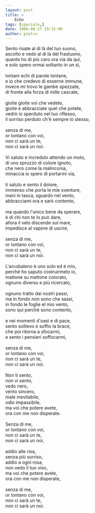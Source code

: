 ```yaml
---
layout: post
title: >
    Echo
tags: [speciale,]
date: 2008-08-27 19:15:00
author: pietro
---
```

Sento risate al di là del tuo suono,<br/>ascolto e vedo al di là del frastuono,<br/>quanto ho di più caro ora via da qui,<br/>e solo spero ormai soltanto in un sì,<br/><br/>lontani echi di parole lontane,<br/>e io che credevo di esserne immune,<br/>invece mi trovo le gambe spezzate,<br/>di fronte alla forza di mille cascate,<br/><br/>gioite gioite voi che vedete,<br/>gioite e abbracciate quel che potete,<br/>vedrò io sperduto nel tuo riflesso,<br/>il sorriso perduto ch'è sempre lo stesso,<br/><br/>senza di me,<br/>or lontano con voi,<br/>non ci sarà un te,<br/>non ci sarà un noi.<br/><br/>Vi saluto e incredulo attendo un moto,<br/>di uno spruzzo di colore ignoto,<br/>che nero come la malinconia,<br/>minaccia io spero di portarmi via,<br/><br/>ti saluto e sento il dolore,<br/>immenso che porta le mie sventure,<br/>mani in tasca, sguardo nel vento,<br/>abbracciami ora e sarò contento,<br/><br/>ma quando l'unico bene da sperare,<br/>è di chi non te lo può dare,<br/>allora il velo discende sul mare,<br/>impedisce al vapore di uscire,<br/><br/>senza di me,<br/>or lontano con voi,<br/>non ci sarà un te,<br/>non ci sarà un noi.<br/><br/>L'arcobaleno è uno solo ed è mio,<br/>perché ho saputo costruirmelo io,<br/>mattone su mattone colorato,<br/>ognuno diverso e più ricercato,<br/><br/>ognuno tratto dai nostri passi,<br/>ma in fondo non sono che sassi,<br/>in fondo le foglie el mio vento,<br/>sono qui perché sono contento,<br/><br/>e nei momenti d'oasi e di pace,<br/>sento sollievo e soffio la brace,<br/>che poi ritorna a sfocarmi,<br/>e sento i pensieri soffocarmi,<br/><br/>senza di me,<br/>or lontano con voi,<br/>non ci sarà un te,<br/>non ci sarà un noi.<br/><br/>Non ti sento,<br/>non vi sento,<br/>vedo nero,<br/>vento sincero,<br/>male inevitabile,<br/>odio impassibile,<br/>ma voi che potere avete,<br/>ora con me non disperate.<br/><br/>Senza di me,<br/>or lontano con voi,<br/>non ci sarà un te,<br/>non ci sarà un noi,<br/><br/>addio alle risa,<br/>senza più sorriso,<br/>addio a ogni rosa,<br/>non vedo il tuo viso,<br/>ma voi che potere avete,<br/>ora con me non disperate,<br/><br/>senza di me,<br/>or lontano con voi,<br/>non ci sarà un te,<br/>non ci sarà un noi.
